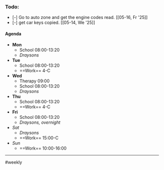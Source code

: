 ### Todo:
- [-] Go to auto zone and get the engine codes read. [[05-16, Fr '25]]
- [-] get car keys copied. [[05-14, We '25]]

#### Agenda
- **Mon**
	- School 08:00-13:20
	- *Draysons*
- **Tue**
	- School 08:00-13:20
	- ==Work== 4-C
- **Wed**
	- Therapy 09:00
	- School 08:00-13:20
	- *Draysons*
- **Thu**
	- School 08:00-13:20
	- ==Work== 4-C
- **Fri**
	- School 08:00-13:20
	- *Draysons, overnight*
- *Sat*
	- *Draysons*
	- ==Work== 15:00-C
- *Sun*
	- ==Work== 10:00-16:00

---
#weekly